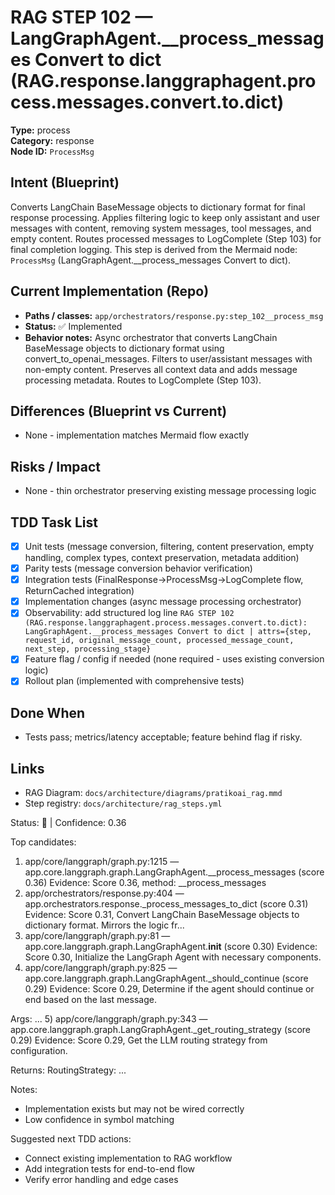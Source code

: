 # RAG STEP 102 — LangGraphAgent.__process_messages Convert to dict (RAG.response.langgraphagent.process.messages.convert.to.dict)

**Type:** process  
**Category:** response  
**Node ID:** `ProcessMsg`

## Intent (Blueprint)
Converts LangChain BaseMessage objects to dictionary format for final response processing. Applies filtering logic to keep only assistant and user messages with content, removing system messages, tool messages, and empty content. Routes processed messages to LogComplete (Step 103) for final completion logging. This step is derived from the Mermaid node: `ProcessMsg` (LangGraphAgent.__process_messages Convert to dict).

## Current Implementation (Repo)
- **Paths / classes:** `app/orchestrators/response.py:step_102__process_msg`
- **Status:** ✅ Implemented
- **Behavior notes:** Async orchestrator that converts LangChain BaseMessage objects to dictionary format using convert_to_openai_messages. Filters to user/assistant messages with non-empty content. Preserves all context data and adds message processing metadata. Routes to LogComplete (Step 103).

## Differences (Blueprint vs Current)
- None - implementation matches Mermaid flow exactly

## Risks / Impact
- None - thin orchestrator preserving existing message processing logic

## TDD Task List
- [x] Unit tests (message conversion, filtering, content preservation, empty handling, complex types, context preservation, metadata addition)
- [x] Parity tests (message conversion behavior verification)
- [x] Integration tests (FinalResponse→ProcessMsg→LogComplete flow, ReturnCached integration)
- [x] Implementation changes (async message processing orchestrator)
- [x] Observability: add structured log line
  `RAG STEP 102 (RAG.response.langgraphagent.process.messages.convert.to.dict): LangGraphAgent.__process_messages Convert to dict | attrs={step, request_id, original_message_count, processed_message_count, next_step, processing_stage}`
- [x] Feature flag / config if needed (none required - uses existing conversion logic)
- [x] Rollout plan (implemented with comprehensive tests)

## Done When
- Tests pass; metrics/latency acceptable; feature behind flag if risky.

## Links
- RAG Diagram: `docs/architecture/diagrams/pratikoai_rag.mmd`
- Step registry: `docs/architecture/rag_steps.yml`


<!-- AUTO-AUDIT:BEGIN -->
Status: 🔌  |  Confidence: 0.36

Top candidates:
1) app/core/langgraph/graph.py:1215 — app.core.langgraph.graph.LangGraphAgent.__process_messages (score 0.36)
   Evidence: Score 0.36, method: __process_messages
2) app/orchestrators/response.py:404 — app.orchestrators.response._process_messages_to_dict (score 0.31)
   Evidence: Score 0.31, Convert LangChain BaseMessage objects to dictionary format.
Mirrors the logic fr...
3) app/core/langgraph/graph.py:81 — app.core.langgraph.graph.LangGraphAgent.__init__ (score 0.30)
   Evidence: Score 0.30, Initialize the LangGraph Agent with necessary components.
4) app/core/langgraph/graph.py:825 — app.core.langgraph.graph.LangGraphAgent._should_continue (score 0.29)
   Evidence: Score 0.29, Determine if the agent should continue or end based on the last message.

Args:
...
5) app/core/langgraph/graph.py:343 — app.core.langgraph.graph.LangGraphAgent._get_routing_strategy (score 0.29)
   Evidence: Score 0.29, Get the LLM routing strategy from configuration.

Returns:
    RoutingStrategy: ...

Notes:
- Implementation exists but may not be wired correctly
- Low confidence in symbol matching

Suggested next TDD actions:
- Connect existing implementation to RAG workflow
- Add integration tests for end-to-end flow
- Verify error handling and edge cases
<!-- AUTO-AUDIT:END -->